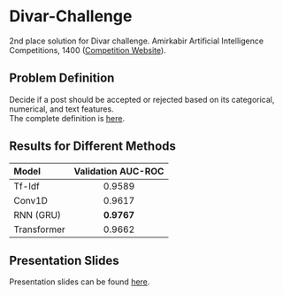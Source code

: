 # Divar-Challenge

2nd place solution for Divar challenge. Amirkabir Artificial Intelligence Competitions, 1400 ([Competition Website](https://aaic.aut.ac.ir/competition/6)).

## Problem Definition
Decide if a post should be accepted or rejected based on its categorical, numerical, and text features.\
The complete definition is [here](https://github.com/HosseinZaredar/Divar-Challenge/blob/main/amirkabir-data-challenge-intro.pdf).

## Results for Different Methods
  
| Model | Validation AUC-ROC |
| :--- | :---: |
| Tf-Idf | 0.9589 |
| Conv1D | 0.9617 |
| RNN (GRU) | **0.9767** |
| Transformer | 0.9662 |

## Presentation Slides

Presentation slides can be found [here](https://docs.google.com/presentation/d/1u2VVD2jXHj_Eil8BNMKGQ7_P4GmETThzjTZW2N_foHI/).
